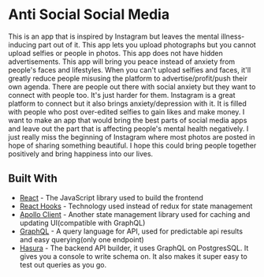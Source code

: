 # Anti Social Social Media

This is an app that is inspired by Instagram but leaves the mental illness-inducing part out of it. This app lets you upload photographs but you cannot upload selfies or people in photos. This app does not have hidden advertisements. This app will bring you peace instead of anxiety from people's faces and lifestyles. When you can't upload selfies and faces, it'll greatly reduce people misusing the platform to advertise/profit/push their own agenda. There are people out there with social anxiety but they want to connect with people too. It's just harder for them. Instagram is a great platform to connect but it also brings anxiety/depression with it. It is filled with people who post over-edited selfies to gain likes and make money. I want to make an app that would bring the best parts of social media apps and leave out the part that is affecting people's mental health negatively. I just really miss the beginning of Instagram where most photos are posted in hope of sharing something beautiful. I hope this could bring people together positively and bring happiness into our lives. 

## Built With

* [React](https://reactjs.org/) - The JavaScript library used to build the frontend 
* [React Hooks](https://reactjs.org/docs/hooks-reference.html) - Technology used instead of redux for state management 
* [Apollo Client](https://www.apollographql.com/docs/react/) - Another state management library used for caching and updating UI(compatible with GraphQL)
* [GraphQL](https://graphql.org/) - A query language for API, used for predictable api results and easy querying(only one endpoint)
* [Hasura](https://hasura.io/) - The backend API builder, it uses GraphQL on PostgresSQL. It gives you a console to write schema on. It also makes it super easy to test out queries as you go. 
